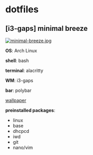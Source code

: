 # dotfiles

## [i3-gaps] minimal breeze

[![minimal-breeze.jpg](https://i.postimg.cc/VkfFRdBJ/minimal-breeze.jpg)](https://postimg.cc/4m0t440G)

**OS**: Arch Linux

**shell**: bash

**terminal**: alacritty

**WM**: i3-gaps

**bar**: polybar

[wallpaper](https://www.pexels.com/photo/aerial-view-of-seashore-near-large-grey-rocks-853199/)

**preinstalled packages**:

- linux
- base
- dhcpcd
- iwd
- git
- nano/vim
